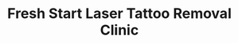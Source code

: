 ---
title: "Fresh Start Laser Tattoo Removal Clinic"
url: /austin/fresh-start-laser-tattoo-removal-clinic/
shop: Allgemein
---